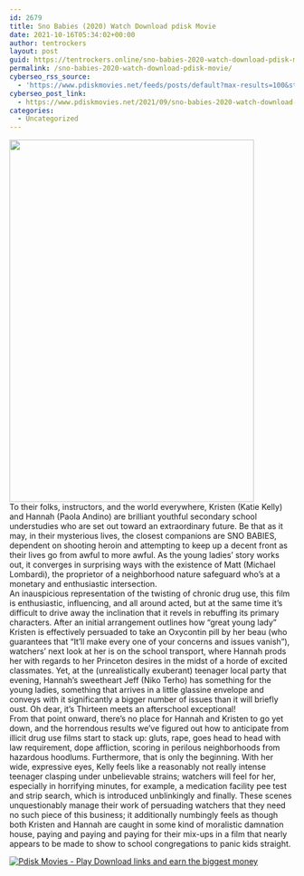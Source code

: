 ```yaml
---
id: 2679
title: Sno Babies (2020) Watch Download pdisk Movie
date: 2021-10-16T05:34:02+00:00
author: tentrockers
layout: post
guid: https://tentrockers.online/sno-babies-2020-watch-download-pdisk-movie/
permalink: /sno-babies-2020-watch-download-pdisk-movie/
cyberseo_rss_source:
  - 'https://www.pdiskmovies.net/feeds/posts/default?max-results=100&start-index=501'
cyberseo_post_link:
  - https://www.pdiskmovies.net/2021/09/sno-babies-2020-watch-download-pdisk.html
categories:
  - Uncategorized
---
```

<div class="separator">
  <a href="https://1.bp.blogspot.com/-5Imrkqexd0c/YUBLUGuIXxI/AAAAAAAAAEo/T-IiN440Lj0GHEpHaJ-zpD6aYAhPCnu1wCLcBGAsYHQ/s548/cx%2Bxd.jpg" imageanchor="1"><img loading="lazy" border="0" data-original-height="548" data-original-width="370" height="640" src="https://1.bp.blogspot.com/-5Imrkqexd0c/YUBLUGuIXxI/AAAAAAAAAEo/T-IiN440Lj0GHEpHaJ-zpD6aYAhPCnu1wCLcBGAsYHQ/w432-h640/cx%2Bxd.jpg" width="432" /></a>
</div>

<div>
  <div>
    <span>To their folks, instructors, and the world everywhere, Kristen (Katie Kelly) and Hannah (Paola Andino) are brilliant youthful secondary school understudies who are set out toward an extraordinary future. Be that as it may, in their mysterious lives, the closest companions are SNO BABIES, dependent on shooting heroin and attempting to keep up a decent front as their lives go from awful to more awful. As the young ladies&#8217; story works out, it converges in surprising ways with the existence of Matt (Michael Lombardi), the proprietor of a neighborhood nature safeguard who&#8217;s at a monetary and enthusiastic intersection.&nbsp;</span>
  </div>
  
  <div>
    <span>An inauspicious representation of the twisting of chronic drug use, this film is enthusiastic, influencing, and all around acted, but at the same time it&#8217;s difficult to drive away the inclination that it revels in rebuffing its primary characters. After an initial arrangement outlines how &#8220;great young lady&#8221; Kristen is effectively persuaded to take an Oxycontin pill by her beau (who guarantees that &#8220;It&#8217;ll make every one of your concerns and issues vanish&#8221;), watchers&#8217; next look at her is on the school transport, where Hannah prods her with regards to her Princeton desires in the midst of a horde of excited classmates. Yet, at the (unrealistically exuberant) teenager local party that evening, Hannah&#8217;s sweetheart Jeff (Niko Terho) has something for the young ladies, something that arrives in a little glassine envelope and conveys with it significantly a bigger number of issues than it will briefly oust. Oh dear, it&#8217;s Thirteen meets an afterschool exceptional!&nbsp;</span>
  </div>
  
  <div>
    <span>From that point onward, there&#8217;s no place for Hannah and Kristen to go yet down, and the horrendous results we&#8217;ve figured out how to anticipate from illicit drug use films start to stack up: gluts, rape, goes head to head with law requirement, dope affliction, scoring in perilous neighborhoods from hazardous hoodlums. Furthermore, that is only the beginning. With her wide, expressive eyes, Kelly feels like a reasonably not really intense teenager clasping under unbelievable strains; watchers will feel for her, especially in horrifying minutes, for example, a medication facility pee test and strip search, which is introduced unblinkingly and finally. These scenes unquestionably manage their work of persuading watchers that they need no such piece of this business; it additionally numbingly feels as though both Kristen and Hannah are caught in some kind of moralistic damnation house, paying and paying and paying for their mix-ups in a film that nearly appears to be made to show to school congregations to panic kids straight.</span>
  </div>
</div>

[![](https://1.bp.blogspot.com/-KJZYdQTn3nw/YS8VdIdXMyI/AAAAAAAAaw4/BR8dsGkpxw0T8C_4G4ALfMA7cP79KN3kwCLcBGAsYHQ/w400-h58/play_download_buttuons-removebg-preview.png "Pdisk Movies - Play Download links and earn the biggest money")](https://kofilink.com/1/bnYya3pkMDAzMzlr?dn=1)